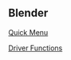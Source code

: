 ## Blender

[Quick Menu](https://github.com/passivestar/quickmenu)

[Driver Functions](https://github.com/passivestar/driverfunctions)
